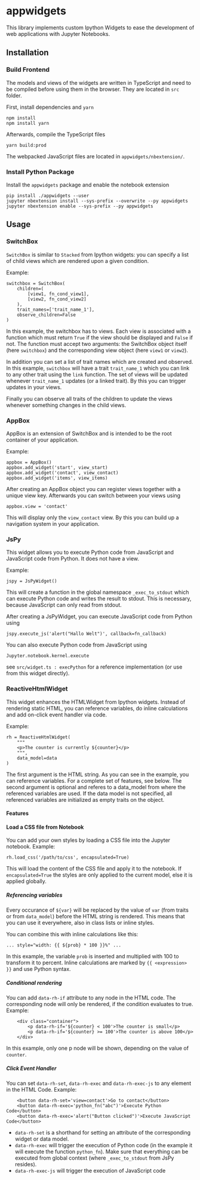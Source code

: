 # appwidgets

This library implements custom Ipython Widgets to ease the development of web applications with Jupyter Notebooks.

## Installation

### Build Frontend

The models and views of the widgets are written in TypeScript and need to be compiled before using them in the browser. They are located in `src` folder.

First, install dependencies and `yarn`
```
npm install
npm install yarn
```

Afterwards, compile the TypeScript files
```
yarn build:prod
```
The webpacked JavaScript files are located in `appwidgets/nbextension/`.

### Install Python Package

Install the `appwidgets` package and enable the notebook extension
```
pip install ./appwidgets --user
jupyter nbextension install --sys-prefix --overwrite --py appwidgets
jupyter nbextension enable --sys-prefix --py appwidgets
```

## Usage

### SwitchBox

`SwitchBox` is similar to `Stacked` from Ipython widgets: you can specify a list of child views which are rendered upon a given condition.

Example:
```
switchbox = SwitchBox(
    children=(
        [view1, fn_cond_view1],
        [view2, fn_cond_view2]
    ),
    trait_names=['trait_name_1'],
    observe_children=False
)
```
In this example, the switchbox has to views. Each view is associated with a function which must return `True` if the view should be displayed and `False` if not. The function must accept two arguments: the SwitchBox object itself (here `switchbox`) and the corresponding view object (here `view1` or `view2`). 

In addition you can set a list of trait names which are created and observed. In this example, `switchbox` will have a trait `trait_name_1` which you can link to any other trait using the `link` function. The set of views will be updated whenever `trait_name_1` updates (or a linked trait). By this you can trigger updates in your views.

Finally you can observe all traits of the children to update the views whenever something changes in the child views.


### AppBox

AppBox is an extension of SwitchBox and is intended to be the root container of your application.

Example:
```
appbox = AppBox()
appbox.add_widget('start', view_start)
appbox.add_widget('contact', view_contact)
appbox.add_widget('items', view_items)
```
After creating an AppBox object you can register views together with a unique view key. Afterwards you can switch between your views using
```
appbox.view = 'contact'
```
This will display only the `view_contact` view. By this you can build up a navigation system in your application.

### JsPy

This widget allows you to execute Python code from JavaScript and JavaScript code from Python. It does not have a view.

Example:
```
jspy = JsPyWidget()
```
This will create a function in the global namespace `_exec_to_stdout` which can execute Python code and writes the result to stdout. This is necessary, because JavaScript can only read from stdout.

After creating a JsPyWidget, you can execute JavaScript code from Python using
```
jspy.execute_js('alert("Hallo Welt")', callback=fn_callback)
```
You can also execute Python code from JavaScript using
```
Jupyter.notebook.kernel.execute
```
see `src/widget.ts : execPython` for a reference implementation (or use from this widget directly).

### ReactiveHtmlWidget

This widget enhances the HTMLWidget from Ipython widgets. Instead of rendering static HTML, you can reference variables, do inline calculations and add on-click event handler via code.

Example:
```
rh = ReactiveHtmlWidget(
    """
    <p>The counter is currently ${counter}</p>
    """,
    data_model=data
)
```
The first argument is the HTML string. As you can see in the example, you can reference variables. For a complete set of features, see below. The second argument is optional and referes to a data_model from where the referenced variables are used. If the data model is not specified, all referenced variables are initialized as empty traits on the object.

#### Features

#### Load a CSS file from Notebook

You can add your own styles by loading a CSS file into the Jupyter notebook.
Example:
```
rh.load_css('/path/to/css', encapsulated=True)
```
This will load the content of the CSS file and apply it to the notebook. If `encapsulated=True` the styles are only applied to the current model, else it is applied globally.


##### Referencing variables

Every occurance of `${var}` will be replaced by the value of `var` (from traits or from `data_model`) before the HTML string is rendered. This means that you can use it everywhere, also in class lists or inline styles.

You can combine this with inline calculations like this: 
```
... style="width: {{ ${prob} * 100 }}%" ...
```
In this example, the variable `prob` is inserted and multiplied with 100 to transform it to percent. Inline calculations are marked by `{{ <expression> }}` and use Python syntax.

##### Conditional rendering

You can add `data-rh-if` attribute to any node in the HTML code. The corresponding node will only be rendered, if the condition evaluates to true.
Example:
```
    <div class="container">
        <p data-rh-if='${counter} < 100'>The counter is small</p>
        <p data-rh-if='${counter} >= 100'>The counter is above 100</p>
    </div>
```
In this example, only one p node will be shown, depending on the value of `counter`.

##### Click Event Handler

You can set `data-rh-set`, `data-rh-exec` and `data-rh-exec-js` to any element in the HTML Code.
Example:
```
    <button data-rh-set='view=contact'>Go to contact</button>
    <button data-rh-exec='python_fn("abc")'>Execute Python Code</button>
    <button data-rh-exec='alert("Button clicked")'>Execute JavaScript Code</button>
```
- `data-rh-set` is a shorthand for setting an attribute of the corresponding widget or data model. 
- `data-rh-exec` will trigger the execution of Python code (in the example it will execute the function `python_fn`). Make sure that everything can be executed from global context (where `_exec_to_stdout` from JsPy resides).
- `data-rh-exec-js` will trigger the execution of JavaScript code